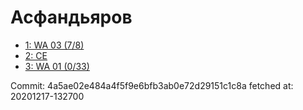 # Асфандьяров
- [1: WA 03 (7/8)](1.md)
- [2: CE](2.md)
- [3: WA 01 (0/33)](3.md)

Commit: 4a5ae02e484a4f5f9e6bfb3ab0e72d29151c1c8a
 fetched at: 20201217-132700
